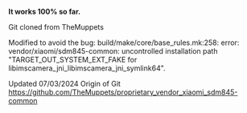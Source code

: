 **It works 100% so far.**

Git cloned from TheMuppets

Modified to avoid the bug:
build/make/core/base_rules.mk:258: error: vendor/xiaomi/sdm845-common: uncontrolled installation path "TARGET_OUT_SYSTEM_EXT_FAKE for libimscamera_jni_libimscamera_jni_symlink64".

Updated 07/03/2024
Origin of Git
https://github.com/TheMuppets/proprietary_vendor_xiaomi_sdm845-common
